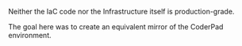 Neither the IaC code nor the Infrastructure itself is production-grade.

The goal here was to create an equivalent mirror of the CoderPad environment.
